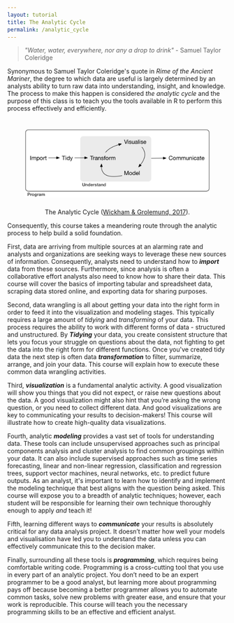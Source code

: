 ```yaml
---
layout: tutorial
title: The Analytic Cycle
permalink: /analytic_cycle
---
```


> *"Water, water, everywhere, nor any a drop to drink"* - Samuel Taylor Coleridge


Synonymous to Samuel Taylor Coleridge's quote in *Rime of the Ancient Mariner*, the degree to which data are useful is largely determined by an analysts ability to turn raw data into understanding, insight, and knowledge. The process to make this happen is considered *the analytic cycle* and the purpose of this class is to teach you the tools available in R to perform this process effectively and efficiently.

<center>
<figure>
<img src="/public/images/data-science.png" alt="Analytic Cycle" align="middle" vspace="25">
 <figcaption>The Analytic Cycle (<a href="http://r4ds.had.co.nz/index.html">Wickham & Grolemund, 2017</a>).</figcaption>
</figure>
</center>

Consequently, this course takes a meandering route through the analytic process to help build a solid foundation. 

First, data are arriving from multiple sources at an alarming rate and analysts and organizations are seeking ways to leverage these new sources of information. Consequently, analysts need to understand how to __*import*__ data from these sources.  Furthermore, since analysis is often a collaborative effort analysts also need to know how to share their data. This course will cover the basics of importing tabular and spreadsheet data, scraping data stored online, and exporting data for sharing purposes.

Second, data wrangling is all about getting your data into the right form in order to feed it into the visualization and modeling stages. This typically requires a large amount of *tidying* and *transforming* of your data. This process requires the ability to work with different forms of data - structured and unstructured.  By __*Tidying*__ your data, you create consistent structure that lets you focus your struggle on questions about the data, not fighting to get the data into the right form for different functions.  Once you've created tidy data the next step is often data __*transformation*__ to filter, summarize, arrange, and join your data.  This course will explain how to execute these common data wrangling activities.

Third, __*visualization*__ is a fundamental analytic activity. A good visualization will show you things that you did not expect, or raise new questions about the data. A good visualization might also hint that you’re asking the wrong question, or you need to collect different data. And good visualizations are key to communicating your results to decision-makers!  This course will illustrate how to create high-quality data visualizations.

Fourth, analytic __*modeling*__ provides a vast set of tools for understanding data.  These tools can include unsupervised approaches such as principal components analysis and cluster analysis to find common groupings within your data.  It can also include supervised approaches such as time series forecasting, linear and non-linear regression, classification and regression trees, support vector machines, neural networks, etc. to predict future outputs. As an analyst, it's important to learn how to identify and implement the modeling technique that best aligns with the question being asked. This course will expose you to a breadth of analytic techniques; however, each student will be responsible for learning their own technique thoroughly enough to apply *and* teach it!

Fifth, learning different ways to __*communicate*__ your results is absolutely critical for any data analysis project. It doesn’t matter how well your models and visualisation have led you to understand the data unless you can effectively communicate this to the decision maker.

Finally, surrounding all these tools is __*programming*__, which requires being comfortable writing code. Programming is a cross-cutting tool that you use in every part of an analytic project. You don’t need to be an expert programmer to be a good analyst, but learning more about programming pays off because becoming a better programmer allows you to automate common tasks, solve new problems with greater ease, and ensure that your work is reproducible.  This course will teach you the necessary programming skills to be an effective and efficient analyst. 

